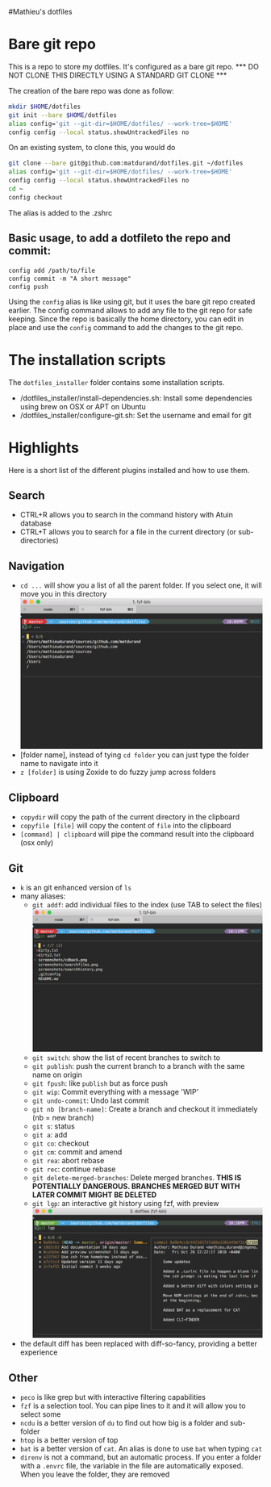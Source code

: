 #Mathieu's dotfiles

# Bare git repo

This is a repo to store my dotfiles. It's configured as a bare git repo.
*** DO NOT CLONE THIS DIRECTLY USING A STANDARD GIT CLONE ***

The creation of the bare repo was done as follow:

```zsh
mkdir $HOME/dotfiles
git init --bare $HOME/dotfiles
alias config='git --git-dir=$HOME/dotfiles/ --work-tree=$HOME'
config config --local status.showUntrackedFiles no
```

On an existing system, to clone this, you would do
```zsh
git clone --bare git@github.com:matdurand/dotfiles.git ~/dotfiles
alias config='git --git-dir=$HOME/dotfiles/ --work-tree=$HOME'
config config --local status.showUntrackedFiles no
cd ~
config checkout
```

The alias is added to the .zshrc

## Basic usage, to add a dotfileto the repo and commit:

```
config add /path/to/file
config commit -m "A short message"
config push
```

Using the `config` alias is like using git, but it uses the bare git repo created earlier. The config command allows to add any file to the git repo for safe keeping. Since the repo is basically the home directory, you can edit in place and use the `config` command to add the changes to the git repo.


# The installation scripts

The `dotfiles_installer` folder contains some installation scripts.

* /dotfiles_installer/install-dependencies.sh: Install some dependencies using brew on OSX or APT on Ubuntu
* /dotfiles_installer/configure-git.sh: Set the username and email for git

# Highlights

Here is a short list of the different plugins installed and how to use them.

## Search

- CTRL+R allows you to search in the command history with Atuin database
- CTRL+T allows you to search for a file in the current directory (or sub-directories)

## Navigation

- `cd ...` will show you a list of all the parent folder. If you select one, it will move you in this directory ![Preview cd back](/dotfiles_screenshots/cdback.png?raw=true)
- [folder name], instead of tying `cd folder` you can just type the folder name to navigate into it
- `z [folder]` is using Zoxide to do fuzzy jump across folders

## Clipboard

- `copydir` will copy the path of the current directory in the clipboard
- `copyfile [file]` will copy the content of `file` into the clipboard
- `[command] | clipboard` will pipe the command result into the clipboard (osx only)

## Git

- `k` is an git enhanced version of `ls`
- many aliases:
  - `git addf`: add individual files to the index (use TAB to select the files) ![Preview git addf](/dotfiles_screenshots/gitaddf.png?raw=true)
  - `git switch`: show the list of recent branches to switch to
  - `git publish`: push the current branch to a branch with the same name on origin
  - `git fpush`: like `publish` but as force push
  - `git wip`: Commit everything with a message 'WIP'
  - `git undo-commit`: Undo last commit
  - `git nb [branch-name]`: Create a branch and checkout it immediately (nb = new branch)
  - `git s`: status
  - `git a`: add
  - `git co`: checkout
  - `git cm`: commit and amend
  - `git rea`: abort rebase
  - `git rec`: continue rebase
  - `git delete-merged-branches`: Delete merged branches. **THIS IS POTENTIALLY DANGEROUS. BRANCHES MERGED BUT WITH LATER COMMIT MIGHT BE DELETED**
  - `git lgp`: an interactive git history using fzf, with preview ![Preview git lgp](/dotfiles_screenshots/gitlog.png?raw=true)
- the default diff has been replaced with diff-so-fancy, providing a better experience

## Other

- `peco` is like grep but with interactive filtering capabilities
- `fzf` is a selection tool. You can pipe lines to it and it will allow you to select some
- `ncdu` is a better version of `du` to find out how big is a folder and sub-folder
- `htop` is a better version of top
- `bat` is a better version of `cat`. An alias is done to use `bat` when typing `cat`
- `direnv` is not a command, but an automatic process. If you enter a folder with a `.envrc` file, the variable in the file are automatically exposed. When you leave the folder, they are removed